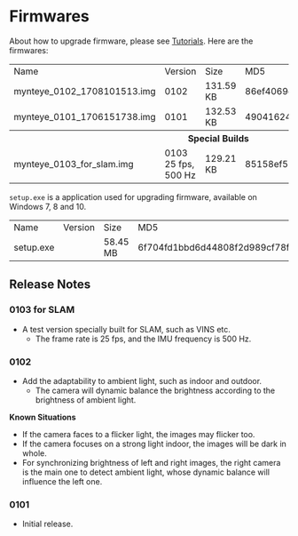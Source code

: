 
# Firmwares

About how to upgrade firmware, please see [Tutorials](https://slightech.github.io/MYNT-EYE-SDK/tutorials.html). Here are the firmwares:

<table>
  <tr>
    <td>Name</td>
    <td>Version</td>
    <td>Size</td>
    <td>MD5</td>
  </tr>
  <tr>
    <td>mynteye_0102_1708101513.img</td>
    <td>0102</td>
    <td>131.59 KB</td>
    <td>86ef4069eee6b96bf5325cae8809b904</td>
  </tr>
  <tr>
    <td>mynteye_0101_1706151738.img</td>
    <td>0101</td>
    <td>132.53 KB</td>
    <td>49041624e6dca608e0c6610a5ba16a21</td>
  </tr>
  <tr>
    <th colspan="4">Special Builds</th>
  </tr>
  <tr>
    <td>mynteye_0103_for_slam.img</td>
    <td>0103<br />25 fps, 500 Hz</td>
    <td>129.21 KB</td>
    <td>85158ef5b55f618e8f0ea674be8bc3b1</td>
  </tr>
</table>

`setup.exe` is a application used for upgrading firmware, available on Windows 7, 8 and 10.

<table>
  <tr>
    <td>Name</td>
    <td>Version</td>
    <td>Size</td>
    <td>MD5</td>
  </tr>
  <tr>
    <td>setup.exe</td>
    <td></td>
    <td>58.45 MB</td>
    <td>6f704fd1bbd6d44808f2d989cf78fbe2</td>
  </tr>
</table>

## Release Notes

### 0103 for SLAM

* A test version specially built for SLAM, such as VINS etc.
    - The frame rate is 25 fps, and the IMU frequency is 500 Hz.

### 0102

* Add the adaptability to ambient light, such as indoor and outdoor.
    - The camera will dynamic balance the brightness according to the brightness of ambient light.

**Known Situations**

* If the camera faces to a flicker light, the images may flicker too.
* If the camera focuses on a strong light indoor, the images will be dark in whole.
* For synchronizing brightness of left and right images, the right camera is the main one to detect ambient light, whose dynamic balance will influence the left one.

### 0101

* Initial release.
